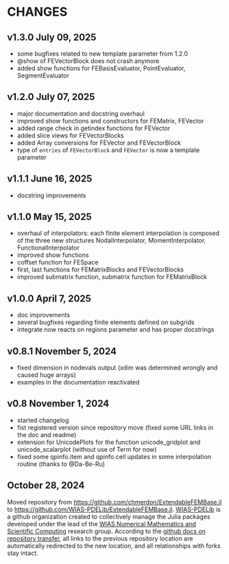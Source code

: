 # CHANGES

## v1.3.0 July 09, 2025
  - some bugfixes related to new template parameter from 1.2.0
  - @show of FEVectorBlock does not crash anymore
  - added show functions for FEBasisEvaluator, PointEvaluator, SegmentEvaluator

## v1.2.0 July 07, 2025
  - major documentation and docstring overhaul
  - improved show functions and constructors for FEMatrix, FEVector
  - added range check in getindex functions for FEVector
  - added slice views for FEVectorBlocks
  - added Array conversions for FEVector and FEVectorBlock
  - type of `entries` of `FEVectorBlock` and `FEVector` is now a template parameter
    
## v1.1.1 June 16, 2025
  - docstring improvements
    
## v1.1.0 May 15, 2025
  - overhaul of interpolators: each finite element
    interpolation is composed of the three new
    structures NodalInterpolator, MomentInterpolator, FunctionalInterpolator
  - improved show functions
  - coffset function for FESpace
  - first, last functions for FEMatrixBlocks and FEVectorBlocks
  - improved submatrix function, submatrix function for FEMatrixBlock
  
## v1.0.0 April 7, 2025
  - doc improvements
  - several bugfixes regarding finite elements defined on subgrids
  - integrate now reacts on regions parameter and has proper docstrings

## v0.8.1 November 5, 2024
  - fixed dimension in nodevals output (xdim was determined wrongly and caused huge arrays)
  - examples in the documentation reactivated

## v0.8 November 1, 2024
  - started changelog
  - fist registered version since repository move (fixed some URL links in the doc and readme)
  - extension for UnicodePlots for the function unicode_gridplot and unicode_scalarplot (without use of Term for now)
  - fixed some qpinfo.item and qpinfo.cell updates in some interpolation routine (thanks to @Da-Be-Ru)

## October 28, 2024

Moved repository from https://github.com/chmerdon/ExtendableFEMBase.jl to https://github.com/WIAS-PDELib/ExtendableFEMBase.jl.
[WIAS-PDELib](https://github.com/WIAS-PDELib/) is a github organization created to collectively manage the Julia packages developed under
the lead of the [WIAS Numerical Mathematics and Scientific Computing](https://wias-berlin.de/research/rgs/fg3)  research group.
According to the [github docs on repository transfer](https://docs.github.com/en/repositories/creating-and-managing-repositories/transferring-a-repository#whats-transferred-with-a-repository),
all links to the previous repository location are automatically redirected to the new location, and all relationships with forks stay intact.
